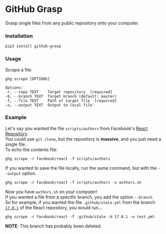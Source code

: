 # GitHub Grasp
Grasp single files from any public repository onto your computer.

### Installation

    pip3 install github-grasp

### Usage
Scrape a file:

    ghg scrape [OPTIONS]

    Options:
    -r, --repo TEXT    Target repository  [required]
    -b, --branch TEXT  Target branch (default: master)
    -f, --file TEXT    Path of target file  [required]
    -o, --output TEXT  Output to local file'

### Example
Let's say you wanted the file `scripts/authors` from Facebook's [React Repository](https://github.com/facebook/react). \
You could use `git clone`, but the repository is **massive**, and you just need a single file. \
To echo the contents file:

    ghg scrape -r facebook/react -f scripts/authors
    

If you wanted to save the file locally, run the same command, but with the `--output` option.

    ghg scrape -r facebook/react -f scripts/authors -o authors.sh

Now you have `authors.sh` on your computer! \
If you wanted a file from a specific branch, you add the option `--branch`. \
So for example, if you wanted the file `.github/stale.yml` from the branch [`17.0.1`](https://github.com/facebook/react/tree/17.0.1) of the React repository, you would run...

    ghg scrape -r facebook/react -f .github/stale -b 17.0.1 -o test.yml

**NOTE**: This branch has probably been deleted.